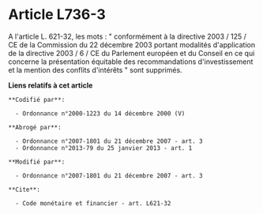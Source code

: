 # Article L736-3

A l'article L. 621-32, les mots : " conformément à la directive 2003 / 125 / CE de la Commission du 22 décembre 2003 portant
modalités d'application de la directive 2003 / 6 / CE du Parlement européen et du Conseil en ce qui concerne la présentation
équitable des recommandations d'investissement et la mention des conflits d'intérêts " sont supprimés.

**Liens relatifs à cet article**

	**Codifié par**:

	  - Ordonnance n°2000-1223 du 14 décembre 2000 (V)

	**Abrogé par**:

	  - Ordonnance n°2007-1801 du 21 décembre 2007 - art. 3
	  - Ordonnance n°2013-79 du 25 janvier 2013 - art. 1

	**Modifié par**:

	  - Ordonnance n°2007-1801 du 21 décembre 2007 - art. 3

	**Cite**:

	  - Code monétaire et financier - art. L621-32
